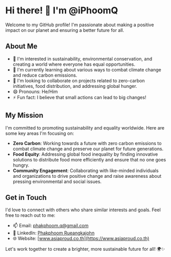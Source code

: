 # Hi there! 👋 I'm @iPhoomQ

Welcome to my GitHub profile! I'm passionate about making a positive impact on our planet and ensuring a better future for all.

## About Me
- 👀 I'm interested in sustainability, environmental conservation, and creating a world where everyone has equal opportunities.
- 🌱 I'm currently learning about various ways to combat climate change and reduce carbon emissions.
- 💞️ I'm looking to collaborate on projects related to zero-carbon initiatives, food distribution, and addressing global hunger.
- 😄 Pronouns: He/Him
- ⚡ Fun fact: I believe that small actions can lead to big changes!

## My Mission
I'm committed to promoting sustainability and equality worldwide. Here are some key areas I'm focusing on:
- **Zero Carbon**: Working towards a future with zero carbon emissions to combat climate change and preserve our planet for future generations.
- **Food Equity**: Addressing global food inequality by finding innovative solutions to distribute food more efficiently and ensure that no one goes hungry.
- **Community Engagement**: Collaborating with like-minded individuals and organizations to drive positive change and raise awareness about pressing environmental and social issues.

## Get in Touch
I'd love to connect with others who share similar interests and goals. Feel free to reach out to me:
- 📫 Email: [phakphoom.q@gmail.com](mailto:your.email@example.com)
- 💼 LinkedIn: [Phakphoom Rueangkajohn]([https://www.linkedin.com/in/your-profile](https://th.linkedin.com/in/phakphoom-rueangkajohn))
- 🌐 Website: [www.asiaproud.co.th](https://www.asiaproud.co.th)

Let's work together to create a brighter, more sustainable future for all! 🌍✨
